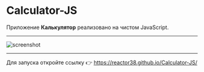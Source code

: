 # Calculator-JS
Приложение **Калькулятор** реализовано на чистом JavaScript.
______
![screenshot](https://i.ibb.co/KNttHbP/Calculator-JS.jpg)
_______
Для запуска откройте ссылку :point_right: https://reactor38.github.io/Calculator-JS/

